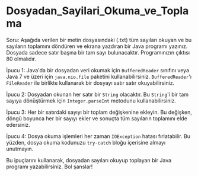 # Dosyadan_Sayilari_Okuma_ve_Toplama

Soru: Aşağıda verilen bir metin dosyasındaki (.txt) tüm sayıları okuyan ve bu sayıların toplamını döndüren ve ekrana yazdıran bir Java programı yazınız. Dosyada sadece satır başına bir tam sayı bulunacaktır.
Programınızın çıktısı 80 olmalıdır.


İpucu 1: Java'da bir dosyadan veri okumak için `BufferedReader` sınıfını veya Java 7 ve üzeri için `java.nio.file` paketini kullanabilirsiniz. `BufferedReader`'ı `FileReader` ile birlikte kullanarak bir dosyayı satır satır okuyabilirsiniz.


İpucu 2: Dosyadan okunan her satır bir `String` olacaktır. Bu `String`'i bir tam sayıya dönüştürmek için `Integer.parseInt` metodunu kullanabilirsiniz.


İpucu 3: Her bir satırdaki sayıyı bir toplam değişkenine ekleyin. Bu değişken, döngü boyunca her bir sayıyı ekler ve sonuçta tüm sayıların toplamını elde edersiniz.


İpucu 4: Dosya okuma işlemleri her zaman `IOException` hatası fırlatabilir. Bu yüzden, dosya okuma kodunuzu `try-catch` bloğu içerisine almayı unutmayın.


Bu ipuçlarını kullanarak, dosyadan sayıları okuyup toplayan bir Java programı yazabilirsiniz. Bol şanslar!

